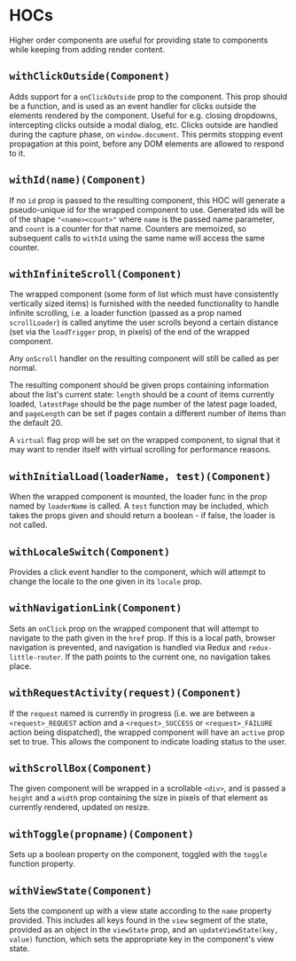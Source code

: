 # HOCs

Higher order components are useful for providing state to components while keeping from adding render content.

## `withClickOutside(Component)`

Adds support for a `onClickOutside` prop to the component. This prop should be a function, and is used as an event handler for clicks outside the elements rendered by the component. Useful for e.g. closing dropdowns, intercepting clicks outside a modal dialog, etc. Clicks outside are handled during the capture phase, on `window.document`. This permits stopping event propagation at this point, before any DOM elements are allowed to respond to it.

## `withId(name)(Component)`

If no `id` prop is passed to the resulting component, this HOC will generate a pseudo-unique id for the wrapped component to use. Generated ids will be of the shape `"<name><count>"` where `name` is the passed name parameter, and `count` is a counter for that name. Counters are memoized, so subsequent calls to `withId` using the same name will access the same counter.

## `withInfiniteScroll(Component)`

The wrapped component (some form of list which must have consistently vertically sized items) is furnished with the needed functionality to handle infinite scrolling, i.e. a loader function (passed as a prop named `scrollLoader`) is called anytime the user scrolls beyond a certain distance (set via the `loadTrigger` prop, in pixels) of the end of the wrapped component.

Any `onScroll` handler on the resulting component will still be called as per normal.

The resulting component should be given props containing information about the list's current state: `length` should be a count of items currently loaded, `latestPage` should be the page number of the latest page loaded, and `pageLength` can be set if pages contain a different number of items than the default 20.

A `virtual` flag prop will be set on the wrapped component, to signal that it may want to render itself with virtual scrolling for performance reasons.

## `withInitialLoad(loaderName, test)(Component)`

When the wrapped component is mounted, the loader func in the prop named by `loaderName` is called. A `test` function may be included, which takes the props given and should return a boolean - if false, the loader is not called.

## `withLocaleSwitch(Component)`

Provides a click event handler to the component, which will attempt to change the locale to the one given in its `locale` prop.

## `withNavigationLink(Component)`

Sets an `onClick` prop on the wrapped component that will attempt to navigate to the path given in the `href` prop. If this is a local path, browser navigation is prevented, and navigation is handled via Redux and `redux-little-router`. If the path points to the current one, no navigation takes place.

## `withRequestActivity(request)(Component)`

If the `request` named is currently in progress (i.e. we are between a `<request>_REQUEST` action and a `<request>_SUCCESS` or `<request>_FAILURE` action being dispatched), the wrapped component will have an `active` prop set to true. This allows the component to indicate loading status to the user.

## `withScrollBox(Component)`

The given component will be wrapped in a scrollable `<div>`, and is passed a `height` and a `width` prop containing the size in pixels of that element as currently rendered, updated on resize.

## `withToggle(propname)(Component)`

Sets up a boolean property on the component, toggled with the `toggle` function property.

## `withViewState(Component)`

Sets the component up with a view state according to the `name` property provided. This includes all keys found in the `view` segment of the state, provided as an object in the `viewState` prop, and an `updateViewState(key, value)` function, which sets the appropriate key in the component's view state.
